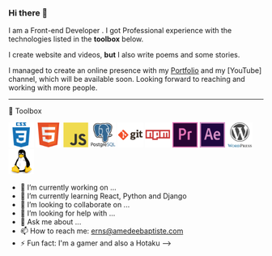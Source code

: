 ### Hi there 👋




I am a Front-end Developer . I got Professional experience with the technologies listed in the **toolbox** below.

I create website and videos, **but** I also write poems and some stories.

I managed to create an online presence with my [Portfolio](https://amedeebaptiste.com) and my [YouTube] channel, which will be available soon. Looking forward to reaching and working with more people.

---

🧰 Toolbox

<img src="https://github.com/devicons/devicon/blob/master/icons/css3/css3-plain-wordmark.svg" alt="CSS" width="50" height="50"/> <img src="https://github.com/devicons/devicon/blob/master/icons/html5/html5-original.svg" alt="HTML" width="50" height="50"/> <img src="https://github.com/devicons/devicon/blob/master/icons/javascript/javascript-original.svg" alt="JavaScript" width="50" height="50"/> <img src="https://github.com/devicons/devicon/blob/master/icons/postgresql/postgresql-original-wordmark.svg" alt="PostgreSQL" width="50" height="50"/> <img src="https://github.com/devicons/devicon/blob/master/icons/git/git-original-wordmark.svg" alt="Git" width="50" height="50"/> <img src="https://github.com/devicons/devicon/blob/master/icons/npm/npm-original-wordmark.svg" alt="npm" width="50" height="50"/> <img src="https://github.com/devicons/devicon/blob/master/icons/premierepro/premierepro-original.svg" alt="PremierePro" width="50" height="50"/> 
<img src="https://github.com/devicons/devicon/blob/master/icons/aftereffects/aftereffects-original.svg" alt="AfterEffect" width="50" height="50"/> <img src="https://github.com/devicons/devicon/blob/master/icons/wordpress/wordpress-original.svg" alt="Wordpress" width="50" height="50"/> <img src="https://github.com/devicons/devicon/blob/master/icons/linux/linux-original.svg" alt="Linux" width="50" height="50"/>



- 🔭 I’m currently working on ...
- 🌱 I’m currently learning React, Python and Django
- 👯 I’m looking to collaborate on ...
- 🤔 I’m looking for help with ...
- 💬 Ask me about ...
- 📫 How to reach me: erns@amedeebaptiste.com
- ⚡ Fun fact: I'm a gamer and also a Hotaku
-->


